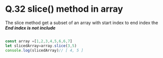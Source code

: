 # Q.32 **slice()** method in array
The slice method get a subset of an array with start index to end index the ***End index is not include***

```js

const array =[1,2,3,4,5,6,6,7]
let slicedArray=array.slice(3,5)
console.log(slicedArray)// [ 4, 5 ]
```
